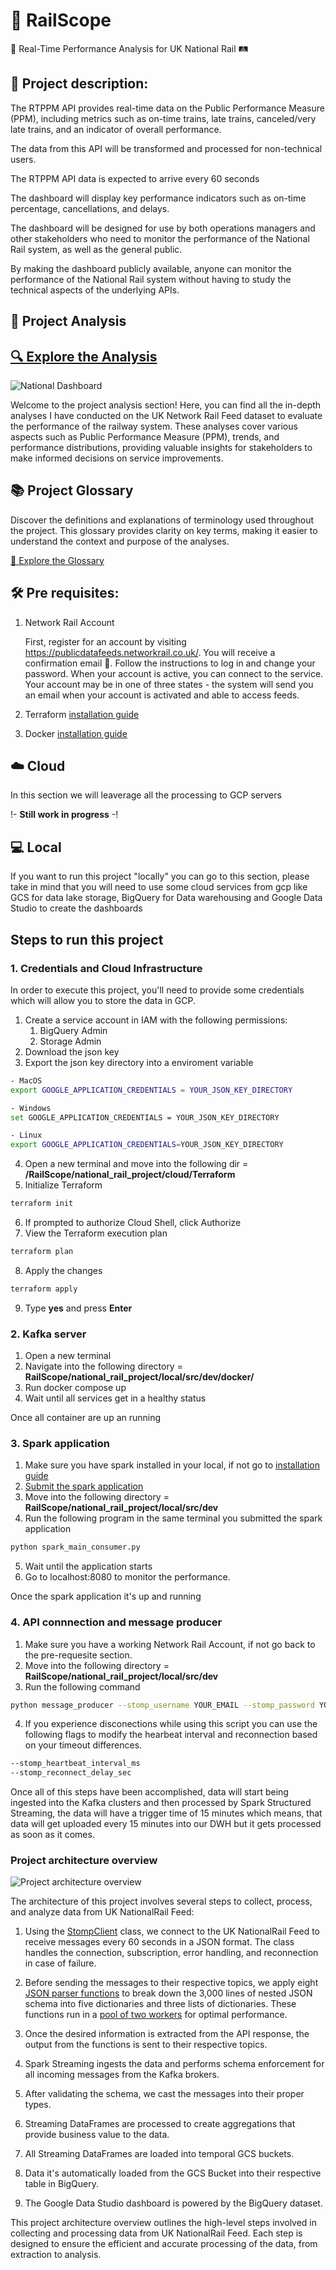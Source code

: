 # 🚂 RailScope

🚦 Real-Time Performance Analysis for UK National Rail 🛤️

## 📝 Project description:

The RTPPM API provides real-time data on the Public Performance Measure (PPM), including metrics such as on-time trains, late trains, canceled/very late trains, and an indicator of overall performance. 

The data from this API will be transformed and processed for non-technical users.

The RTPPM API data is expected to arrive every 60 seconds

The dashboard will display key performance indicators such as on-time percentage, cancellations, and delays.

The dashboard will be designed for use by both operations managers and other stakeholders who need to monitor the performance of the National Rail system, as well as the general public.

 By making the dashboard publicly available, anyone can monitor the performance of the National Rail system without having to study the technical aspects of the underlying APIs.

## 🚆 Project Analysis

## [🔍 Explore the Analysis](./analysis/README.md)
![National Dashboard](./images/national_dashboard.png)

Welcome to the project analysis section! Here, you can find all the in-depth analyses I have conducted on the UK Network Rail Feed dataset to evaluate the performance of the railway system. These analyses cover various aspects such as Public Performance Measure (PPM), trends, and performance distributions, providing valuable insights for stakeholders to make informed decisions on service improvements.


## 📚 Project Glossary
Discover the definitions and explanations of terminology used throughout the project. This glossary provides clarity on key terms, making it easier to understand the context and purpose of the analyses.

[🔎 Explore the Glossary](./glossary/README.md)

## 🛠️ Pre requisites:

1. Network Rail Account

    First, register for an account by visiting https://publicdatafeeds.networkrail.co.uk/. 
    You will receive a confirmation email 📧. Follow the instructions to log in and change your password. When your account is active, you can connect to the service. Your account may be in one of three states - the system will send you an email when your account is activated and able to access feeds.
2. Terraform [installation guide](https://developer.hashicorp.com/terraform/downloads?product_intent=terraform)
3. Docker [installation guide](https://www.docker.com)


## ☁️ Cloud 
In this section we will leaverage all the processing to GCP servers 

!- **Still work in progress** -!

## 💻 Local
If you want to run this project "locally" you can go to this section, please take in mind that you will need to use some cloud services from gcp like GCS for data lake storage, BigQuery for Data warehousing and Google Data Studio to create the dashboards

## Steps to run this project

### 1. Credentials and Cloud Infrastructure
In order to execute this project, you'll need to provide some credentials which will allow you to store the data in GCP.

1. Create a service account in IAM with the following permissions:
    1. BigQuery Admin
    2. Storage Admin
2. Download the json key
3. Export the json key directory into a enviroment variable
```bash
- MacOS
export GOOGLE_APPLICATION_CREDENTIALS = YOUR_JSON_KEY_DIRECTORY

- Windows
set GOOGLE_APPLICATION_CREDENTIALS = YOUR_JSON_KEY_DIRECTORY

- Linux
export GOOGLE_APPLICATION_CREDENTIALS=YOUR_JSON_KEY_DIRECTORY
```
4. Open a new terminal and move into the following dir = **/RailScope/national_rail_project/cloud/Terraform**
5. Initialize Terraform
```bash
terraform init
```
6. If prompted to authorize Cloud Shell, click Authorize
7. View the Terraform execution plan
```bash
terraform plan
```
8.  Apply the changes
```bash
terraform apply
```
9. Type **yes** and press **Enter**

### 2. Kafka server
1. Open a new terminal
2. Navigate into the following directory = **RailScope/national_rail_project/local/src/dev/docker/**
3. Run docker compose up
4. Wait until all services get in a healthy status

Once all container are up an running

### 3. Spark application
1. Make sure you have spark installed in your local, if not go to [installation guide](local/README.md)
2. [Submit the spark application](https://spark.apache.org/docs/3.4.0/submitting-applications.html#content)
3. Move into the following directory = **RailScope/national_rail_project/local/src/dev**
4. Run the following program in the same terminal you submitted the spark application
```bash
python spark_main_consumer.py
```
5. Wait until the application starts
6. Go to localhost:8080 to monitor the performance.

Once the spark application it's up and running

### 4. API connnection and message producer
1. Make sure you have a working Network Rail Account, if not go back to the pre-requesite section.
2. Move into the following directory = **RailScope/national_rail_project/local/src/dev**
3. Run the following command
```bash
python message_producer --stomp_username YOUR_EMAIL --stomp_password YOUR_PASSWORD
```
4. If you experience disconections while using this script you can use the following flags to modify the hearbeat interval and reconnection based on your timeout differences.
```bash
--stomp_heartbeat_interval_ms 
--stomp_reconnect_delay_sec
```

Once all of this steps have been accomplished, data will start being ingested into the Kafka clusters and then processed by Spark Structured Streaming, the data will have a trigger time of 15 minutes which means, that data will get uploaded every 15 minutes into our DWH but it gets processed as soon as it comes.

### Project architecture overview

![Project architecture overview](./images/RailScope.png)

The architecture of this project involves several steps to collect, process, and analyze data from UK NationalRail Feed:

1. Using the [StompClient](./local/src/dev/message_producer.py) class, we connect to the UK NationalRail Feed to receive messages every 60 seconds in a JSON format. The class handles the connection, subscription, error handling, and reconnection in case of failure.

2. Before sending the messages to their respective topics, we apply eight [JSON parser functions](./local/src/dev/utils/json_parser.py) to break down the 3,000 lines of nested JSON schema into five dictionaries and three lists of dictionaries. These functions run in a [pool of two workers](./local/src/dev/utils/topic_hub.py) for optimal performance. 

3. Once the desired information is extracted from the API response, the output from the functions is sent to their respective topics.

4. Spark Streaming ingests the data and performs schema enforcement for all incoming messages from the Kafka brokers.

6. After validating the schema, we cast the messages into their proper types.

7. Streaming DataFrames are processed to create aggregations that provide business value to the data.


9. All Streaming DataFrames are loaded into temporal GCS buckets.

10. Data it's automatically loaded from the GCS Bucket into their respective table in BigQuery.

11. The Google Data Studio dashboard is powered by the BigQuery dataset.

This project architecture overview outlines the high-level steps involved in collecting and processing data from UK NationalRail Feed. Each step is designed to ensure the efficient and accurate processing of the data, from extraction to analysis.